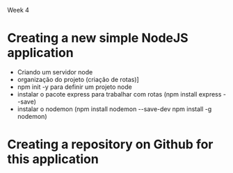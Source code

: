 Week 4

# Creating a new simple NodeJS application
 - Criando um servidor node
 - organização do projeto (criação de rotas)]
 - npm init -y para definir um projeto node
 - instalar o pacote express para trabalhar com rotas (npm install express --save)
 - instalar o nodemon (npm install nodemon --save-dev npm install -g nodemon)

 # Creating a repository on Github for this application